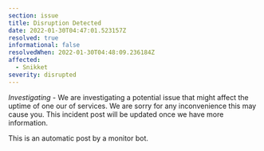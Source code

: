 ```yaml
---
section: issue
title: Disruption Detected
date: 2022-01-30T04:47:01.523157Z
resolved: true
informational: false
resolvedWhen: 2022-01-30T04:48:09.236184Z
affected:
  - Snikket
severity: disrupted
---
```

*Investigating* - We are investigating a potential issue that might affect the uptime of one our of services. We are sorry for any inconvenience this may cause you. This incident post will be updated once we have more information.

This is an automatic post by a monitor bot.
        